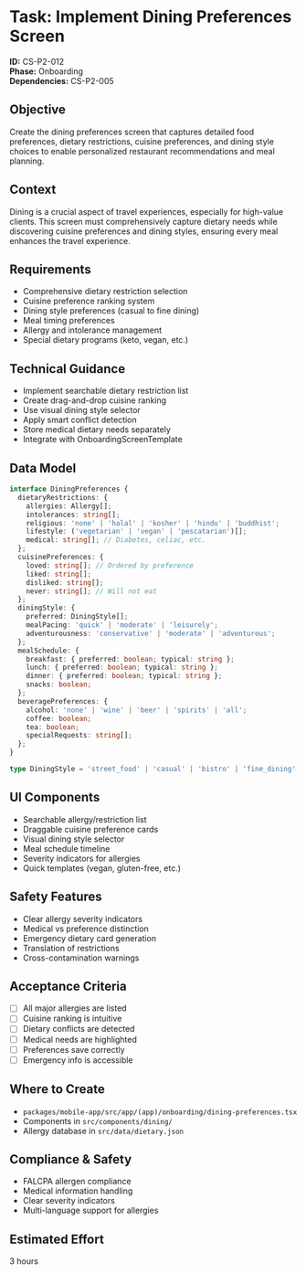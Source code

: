 # Task: Implement Dining Preferences Screen

**ID:** CS-P2-012  
**Phase:** Onboarding  
**Dependencies:** CS-P2-005

## Objective
Create the dining preferences screen that captures detailed food preferences, dietary restrictions, cuisine preferences, and dining style choices to enable personalized restaurant recommendations and meal planning.

## Context
Dining is a crucial aspect of travel experiences, especially for high-value clients. This screen must comprehensively capture dietary needs while discovering cuisine preferences and dining styles, ensuring every meal enhances the travel experience.

## Requirements
- Comprehensive dietary restriction selection
- Cuisine preference ranking system
- Dining style preferences (casual to fine dining)
- Meal timing preferences
- Allergy and intolerance management
- Special dietary programs (keto, vegan, etc.)

## Technical Guidance
- Implement searchable dietary restriction list
- Create drag-and-drop cuisine ranking
- Use visual dining style selector
- Apply smart conflict detection
- Store medical dietary needs separately
- Integrate with OnboardingScreenTemplate

## Data Model
```typescript
interface DiningPreferences {
  dietaryRestrictions: {
    allergies: Allergy[];
    intolerances: string[];
    religious: 'none' | 'halal' | 'kosher' | 'hindu' | 'buddhist';
    lifestyle: ('vegetarian' | 'vegan' | 'pescatarian')[];
    medical: string[]; // Diabetes, celiac, etc.
  };
  cuisinePreferences: {
    loved: string[]; // Ordered by preference
    liked: string[];
    disliked: string[];
    never: string[]; // Will not eat
  };
  diningStyle: {
    preferred: DiningStyle[];
    mealPacing: 'quick' | 'moderate' | 'leisurely';
    adventurousness: 'conservative' | 'moderate' | 'adventurous';
  };
  mealSchedule: {
    breakfast: { preferred: boolean; typical: string };
    lunch: { preferred: boolean; typical: string };
    dinner: { preferred: boolean; typical: string };
    snacks: boolean;
  };
  beveragePreferences: {
    alcohol: 'none' | 'wine' | 'beer' | 'spirits' | 'all';
    coffee: boolean;
    tea: boolean;
    specialRequests: string[];
  };
}

type DiningStyle = 'street_food' | 'casual' | 'bistro' | 'fine_dining' | 'michelin';
```

## UI Components
- Searchable allergy/restriction list
- Draggable cuisine preference cards
- Visual dining style selector
- Meal schedule timeline
- Severity indicators for allergies
- Quick templates (vegan, gluten-free, etc.)

## Safety Features
- Clear allergy severity indicators
- Medical vs preference distinction
- Emergency dietary card generation
- Translation of restrictions
- Cross-contamination warnings

## Acceptance Criteria
- [ ] All major allergies are listed
- [ ] Cuisine ranking is intuitive
- [ ] Dietary conflicts are detected
- [ ] Medical needs are highlighted
- [ ] Preferences save correctly
- [ ] Emergency info is accessible

## Where to Create
- `packages/mobile-app/src/app/(app)/onboarding/dining-preferences.tsx`
- Components in `src/components/dining/`
- Allergy database in `src/data/dietary.json`

## Compliance & Safety
- FALCPA allergen compliance
- Medical information handling
- Clear severity indicators
- Multi-language support for allergies

## Estimated Effort
3 hours